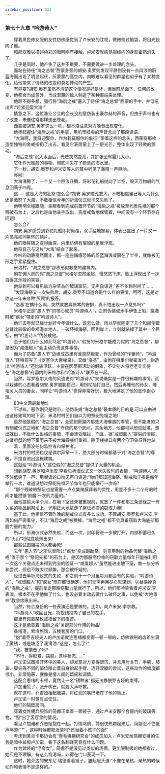```yaml
---
sidebar_position: 533
---
```

### 第七十九章 “吟游诗人”  


　　穿着黑色修女服的女性仿佛感觉到了卢米安的注视，微微侧过脑袋，将目光投向了他。  
　　和那双难以描述色彩的眼睛刚有接触，卢米安就感觉视线内的身影霍然消失了。  
　　几乎是同时，他产生了这并不重要，不需要做进一步处理的念头。  
　　而站在待任“海之总督”西蒙身旁的胡安.奥罗则发现平静到没有一点风浪的蔚蓝海面出现了明显起伏，灰蒙蒙的高空内，肉眼难以看见的群星也似乎有了某种变化，给他带来了情绪的改变和莫名悸动的产生。  
　　有异变?胡安.奥罗虽然不清楚这个情况是好是坏，但当前局面下，任何的改变，他都会当成意外，当成潜藏的敌人制造了某种事端来处理。  
　　他顾不得多想，强行将“海后之戒”塞入了待任“海之总督”西蒙的手中，并低吼出声:“赶紧迎娶大海!”  
　　情急之下，这位渔业公会的会长没刻意伪装出豪尔赫的声音，但由于声带也有了改变，未像往常那样透出苍老。  
　　西蒙被胡安.奥罗这么一吼，根本没注意对方嗓音出现变化。  
　　他扬起握住“海后之戒”的手掌，用叽里呱啦的声音念出了那段话语。  
　　“大海啊，我将迎娶你，作为我征服你的象征!”带着这样的念头，西蒙将那枚造型独特的金戒指扔了出去，看见它表面蒙上了一层光芒，整体出现了轻微的颤动。  
　　“海后之戒”沉入水面后，光芒突然变亮，并扩张至有婴儿大小。  
　　它化作光锥般的事物，彻底消失在了蔚蓝的海水里。  
　　下一秒，胡安.奥罗和卢米安等人的耳中听见了轰隆一声巨响。  
　　哗啦!  
　　大海沸腾了，一个又一个巨浪升腾，将彩花礼船抛向了半空，毁灭万物般的气息回荡于四周。  
　　这……这是大海的狂怒!怎么会?胡安.奥罗瞳孔放大，不敢相信自己等人为什么还是激怒了大海，不敢相信今年的祈海仪式似乎又失败了。  
　　他明明全程跟随，亲眼看到完成前置环节的“海后之戒”被放至代表先祖的那个残破石台上，之后也是由他亲手取出，高度戒备地保管着，中间没有一个环节存在问题!  
　　怎么会?  
　　胡安.奥罗感受到彩花礼船即将倾覆，双手猛地握紧，体表凸显出了一片又一片晶亮如同星辉的鳞片。  
　　他的眼眸随之变得幽深，内里仿佛有璀璨的星辰浮现。  
　　他将自己与这片“大海”结合了起来。  
　　哗啦的动静戛然而止，那一座座巍峨恐怖的蔚蓝海浪凝固在了半空，就像被无形之手紧紧握住。  
　　米洛村，“海之总督”那栋形似教堂的建筑内。  
　　躺在佣人房的假“海之总督”米格尔忽然坐起，慢悠悠下床，脸上浮现出了一抹自得其乐般的笑容。  
　　他站到可以看见后方杂草丛的玻璃窗前，无声自语道:“差不多到时间了......  
　　“发现海祭又一次失败后，胡安.奥罗不知道会是什么样的表情，呵呵，这是对你这一年来各种‘照顾’的报答。  
　　“洛基’在搞什么啊，突然就放弃原本的安排，真不怕出现一点意外吗?”  
　　米格尔正是“愚人节”的核心成员“吟游诗人”，之前伪装成水手伊鲁上船，跳海时被“疯女”带走的“吟游诗人”。  
　　他们去年就已经计划好今年做什么，该怎么做，所以早就圈定了几个和那倒霉总督比较像的桑塔港本地人，一破坏掉海祭，回到岸上，立刻就杀掉了其中一个目标，由“吟游诗人”伪装成他。  
　　至于他们为什么如此笃定“吟游诗人”假扮的米格尔能成为假的“海之总督”，那是因为“咸蛋超人”会主动负责这件事情。  
　　而为了防备“愚人节”边缘成员里有谁突然叛变，作为曾经的“诈骗师”，“吟游诗人”还特意写了《罗塞尔大帝秘录》，交给“洛基”，由他在特里尔秘密发行，伪造出“吟游诗人”还比较活跃，主要在因蒂斯活动的假象，不让别人将老老实实待在“海之总督”府邸内的米格尔和“吟游诗人”联系在一起。  
　　当然，写罗塞尔大帝的风流史对“吟游诗人”来说确实是一件很有趣的事情，而以戏谑的心态看着胡安.奥罗威胁自己，用拐杖抽打自己，然后再睡他的孙女，睡相关人员的妻女，同样让“吟游诗人”觉得非常好玩，极大地满足了他的恶作剧心理。  
　　83中文网最新地址  
　　不过嘛，恶作剧只是附带，他伪装成“海之总督”最本质的目的是:可以自由进出这栋建筑的地下室，米洛村村民们自以为的祭祀先祖之地!  
　　虽然他是假的“海之总督”，会受到房屋内那些大海眷族的看管，但不能进的只有制戒仪式之地和“海之总督”守夜的那个房间，其余地方，他都可以想进就进，想出就出，不做什么出格的事情，不会遭受阻拦，而且，据“咸蛋超人”提供的情报，总督府邸的地下室历来不被大海眷族们重视，除了楼梯口有两个守卫象征性地站  
　　着，里面没任何监控者和保护者。  
　　米洛村的村民也仅是偶尔拜祭一下，绝大部分时候都基于对“海之总督”的尊敬，不擅自进出这栋建筑。  
　　这就给“吟游诗人”这位假的“海之总督”提供了大量的机会。  
　　想到胡安.奥罗和卢米安.李看见祈海仪式又一次失败时的表情，“吟游诗人”忍不住低笑了一声，用嘲讽的口吻无声自语道:“你们都知道海祭、制戒和守夜是每年举行一次，难道没想过祭祀先祖环节每年也只能举行一次吗?  
　　“那个残破的祭坛也是需要一点点集聚膜拜者的灵性，用差不多十二个月的时间才能攒够‘附魔’一次的力量的。”  
　　而他提前大半个月，在地下室还未被重视前，就放了一件和那三条途径之一有关系的物品到祭坛上，光明正大地拿走了祭坛积攒的窃取力量!  
　　基于此，他相信不管昨晚的制戒仪式有多么成功，不管胡安.奥罗和卢米安.李再如何严密看守，不让“海后之戒”被换掉，“海后之戒”都不会具备窃取大海底部那股力量的能力。  
　　所以，祈海仪式必然失败，而这一次，封印将进一步被打开，内部积蓄已久的“火山”将彻底喷薄出来!  
　　那些试图阻拦的人都会死!  
　　去年“愚人节”之所以冒险让“疯女”变成副助祭，刻意用别的物品代替“海后之戒”置于那个“祭祀先祖”的石台上，是因为那股高位格的窃取力量每年只能被利用一次这个关键点还未得到完全的验证一“咸蛋超人”虽然能进出地下室，做一些分析和尝试，但也不敢太过频繁，那会被怀疑的。  
　　经过去年祈海仪式的失败，和之前十一个月里每月都会有的实验，“吟游诗人”、“咸蛋超人”和“疯女”现在都很确定，他们无需再用尽心思谋划，以替换掉真的“海后之戒”，提前拿走那股窃取力量就行了，所以，他们都冷笑看着卢米安.李表演，根本不在乎他做了什么，也没必要主动去做什么破坏之事，以免被“大地母神”教会给揪出来。  
　　当然，符合身份的一些表演还是要做的，比如，向卢米安.李求救。  
　　“吟游诗人”收回目光，将视线投向了自己的左手。  
　　那里有佩戴某枚戒指留下的痕迹。  
　　这才是承载着“海后之戒”关键部分作用的物品!  
　　桑塔港，索洛旅馆，五楼套房的门口。  
　　“抱”着乔吉娅夫人的卢加诺就连思绪都变得一顿一顿的，仿佛铁制的齿轮生满了黄锈，或是缺乏了润滑油:“这是，怎么了?“  
　　“我，被袭击了吗?  
　　“不行，得赶紧，摆脱，这种状态……”  
　　卢加诺试图推开怀中的美人，却发现对方变得很沉，并且用肘关节、手腕、膝盖、脚尖等不同的部位阻止着自身抬起手臂、迈开双腿的尝试，这些动作的幅度都很小，非常隐蔽，就像是情人间的嬉闹和调情。  
　　这配合思绪的卡顿，竟然让一名“耕种者”都无法挣脱乔吉娅的束缚。  
　　卢加诺慌了，张开嘴巴，就要大声呼救。  
　　就在这时，乔吉娅抬起脑袋，将红润的嘴巴堵在了他的唇上。  
　　卢加诺一时竟有点怔住。  
　　他们的隔壁房间。  
　　穿着女性佣兵服饰的简娜正拿着一面镜子，通过卢米安那个套房内的玻璃等物，“照”出了客厅里的情况。  
　　看见卢加诺和乔吉娅抱在一起，打情骂俏，并很快热吻起来后，简娜忍不住低声骂道:“艹，这种时候都能发情吗?还当着小孩子的面!”  
　　考虑到芙兰卡那边会有“卷毛狒狒研究会”的成员加入，卢米安给简娜安排的任务是暗中监控卢加诺，看下这名翻译究竟有什么问题。  
　　作为曾经的“浮夸女”，简娜不是没见过类似的场面，更加限制级的她都看过，她只是不理解，有这么饥渴吗，非得在门口表现一下。  
　　这时，她旁边的安东尼.瑞德看着镜子，皱起眉头道:“不像在亲热，亲热的时候动作和表情不是这样的。”  
